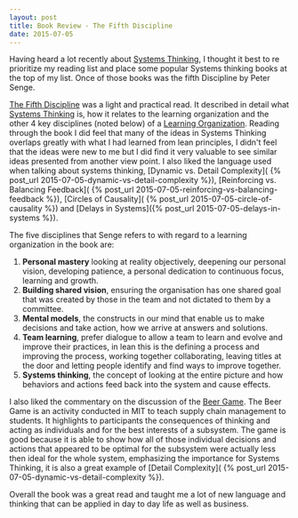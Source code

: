 ```yaml
--- 
layout: post
title: Book Review - The Fifth Discipline
date: 2015-07-05 
---
```


Having heard a lot recently about [Systems
Thinking](https://en.wikipedia.org/wiki/Systems_thinking), I thought it best to re
prioritize my reading list and place some popular Systems thinking books at the
top of my list. Once of those books was the fifth Discipline by Peter
Senge.

<!--more-->

[The Fifth
Discipline](http://www.amazon.com/Fifth-Discipline-Practice-Learning-Organization/dp/B0000640E9)
was a light and practical read. It described in detail what [Systems
Thinking](https://en.wikipedia.org/wiki/Systems_thinking) is, how it relates to
the learning organization and the other 4 key disciplines (noted below) of a
[Learning
Organization](https://hbr.org/2008/03/is-yours-a-learning-organization).
Reading through the book I did feel that many of the ideas in Systems Thinking
overlaps greatly with what I had learned from lean principles, I didn't feel
that the ideas were new to me but I did find it very valuable to see similar
ideas presented from another view point. I also liked the language used when
talking about systems thinking, [Dynamic vs. Detail Complexity](
{% post_url 2015-07-05-dynamic-vs-detail-complexity %}), 
[Reinforcing vs. Balancing Feedback](
{% post_url 2015-07-05-reinforcing-vs-balancing-feedback %}),
[Circles of Causality](
{% post_url 2015-07-05-circle-of-causality %}) and
[Delays in Systems]({% post_url 2015-07-05-delays-in-systems %}).

The five disciplines that Senge refers to with regard to a learning
organization in the book are:

1. **Personal mastery** looking at reality objectively, deepening our personal
   vision, developing patience, a personal dedication to continuous focus,
   learning and growth.
1. **Building shared vision**, ensuring the organisation has one shared goal
   that was created by those in the team and not dictated to them by a
   committee.
1. **Mental models**, the constructs in our mind that enable us to make
   decisions and take action, how we arrive at answers and solutions.
1. **Team learning**, prefer dialogue to allow a team to learn and evolve and
   improve their practices, in lean this is the defining a process and
   improving the process, working together collaborating, leaving titles at the
   door and letting people identify and find ways to improve together.
1. **Systems thinking**, the concept of looking at the entire picture and how
   behaviors and actions feed back into the system and cause effects.

I also liked the commentary on the discussion of the [Beer
Game](http://supplychain.mit.edu/supply-chain-games/beer-game/).  The Beer Game
is an activity conducted in MIT to teach supply chain management to students.
It highlights to participants the consequences of thinking and acting as
individuals and for the best interests of a subsystem. The game is good because
it is able to show how all of those individual decisions and actions that
appeared to be optimal for the subsystem were actually less then ideal for the
whole system, emphasizing the importance for Systems Thinking, it is also
a great example of [Detail Complexity](
{% post_url 2015-07-05-dynamic-vs-detail-complexity %}).

Overall the book was a great read and taught me a lot of new language and
thinking that can be applied in day to day life as well as business.
